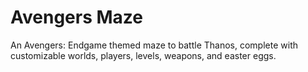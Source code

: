 # Avengers Maze
An Avengers: Endgame themed maze to battle Thanos, complete with customizable worlds, players, levels, weapons, and easter eggs.
